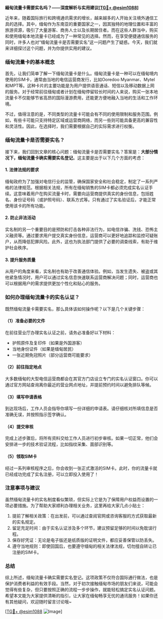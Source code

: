 **緬甸流量卡需要实名吗？——深度解析与实用建议[[TG💪+ @esim1088](https://t.me/s/esim1088)]**

近年来，随着国际旅行和跨境通讯需求的增长，越来越多的人开始关注境外通信工具的选择。其中，缅甸作为东南亚的重要国家之一，因其独特的地理位置和丰富的旅游资源，吸引了大量游客、商务人士以及长期居住者。而在这些人群当中，购买和使用缅甸本地流量卡已经成为了一种常见的选择。然而，在享受便捷通信服务的同时，许多人也对“缅甸流量卡是否需要实名”这一问题产生了疑惑。今天，我们就来详细探讨这个问题，并为你提供实用的建议。

### 缅甸流量卡的基本概念

首先，让我们简单了解一下缅甸流量卡是什么。缅甸流量卡是一种可以在缅甸境内使用的SIM卡，通常由当地的电信运营商发行，比如Ooredoo Myanmar、Mytel和MPT等。这种卡片的主要功能是为用户提供语音通话、短信以及移动数据上网的服务。对于经常前往缅甸或者计划在缅甸停留较长时间的人来说，购买一张本地流量卡不仅能够节省高昂的国际漫游费用，还能更方便地融入当地的生活和工作环境。

不过，值得注意的是，不同类型的流量卡可能会有不同的使用限制和服务范围。例如，有些卡可能只支持特定区域或运营商网络，而另一些则可能具备更高的兼容性和灵活性。因此，在选择时，我们需要根据自己的实际需求进行权衡。

### 缅甸流量卡是否需要实名？

接下来，我们回到文章的核心问题：缅甸流量卡是否需要实名？答案是：**大部分情况下，缅甸流量卡确实需要实名登记**。这主要是出于以下几个方面的考虑：

#### 1. **法律法规的要求**
缅甸政府为了加强对电信行业的监管，确保国家安全和社会稳定，制定了一系列严格的法律规范。根据相关法规，所有在缅甸销售的SIM卡都必须完成实名认证手续。这意味着用户在购买流量卡时，需要向运营商提供真实的身份信息，包括姓名、身份证号码（或护照号码）、联系方式等。只有通过了实名验证后，才能正常使用该卡的所有功能。

#### 2. **防止非法活动**
实名制的另一个重要目的是预防和打击各种非法行为，如电信诈骗、洗钱、恐怖主义融资等。通过要求用户提交真实身份信息，运营商可以更好地追踪和监控可疑账户，从而降低犯罪风险。此外，这也为执法部门提供了必要的调查线索，有助于维护社会秩序。

#### 3. **提升服务质量**
从用户的角度来看，实名制也有助于改善通信体验。例如，当发生遗失、被盗或其他紧急情况时，用户可以通过实名信息快速联系运营商解决问题；同时，运营商也可以根据用户的需求提供更加个性化和贴心的服务。

### 如何办理缅甸流量卡的实名认证？

既然缅甸流量卡需要实名，那么具体该如何操作呢？以下是几个关键步骤：

#### （1）准备必要的文件
在前往营业厅办理实名认证之前，请务必准备好以下材料：
- 护照原件及复印件（如果是外国游客）
- 当地身份证件（如果是缅甸居民）
- 一张近期免冠照片（部分运营商可能要求）

#### （2）前往指定地点
大多数缅甸的大型电信运营商都会在其官方门店设立专门的实名认证窗口。你可以通过官方网站查询离你最近的营业网点地址，并提前预约时间以避免排队等候。

#### （3）填写申请表格
到达现场后，工作人员会指导你填写一份详细的申请表。请仔细核对所填信息是否准确无误，并按照指示签字确认。

#### （4）提交审核
完成上述步骤后，将所有资料交给工作人员进行初步审核。如果一切正常，他们会安排进一步的技术验证流程，比如指纹采集、面部识别等。

#### （5）领取SIM卡
经过一系列审核程序之后，你会收到一张正式激活的SIM卡。此时，你的流量卡就已经成功完成了实名注册，可以立即投入使用了！

### 注意事项与建议

虽然缅甸流量卡的实名制度看似繁琐，但实际上它是为了保障用户权益而设置的一项必要措施。为了帮助大家顺利办理相关业务，这里再给大家几点小贴士：

1. 提前了解相关政策：在出发前，可以通过查阅官网或咨询客服的方式获取最新的实名规定。
2. 留足充足时间：由于实名认证涉及多个环节，建议预留足够的时间以免耽误行程。
3. 保存好凭证：无论是电子版还是纸质版的证明文件，都应妥善保管以防丢失。
4. 遵守当地规则：即使回国后，也要遵守缅甸的相关法律法规，切勿擅自转让已注册的SIM卡。

### 总结

综上所述，缅甸流量卡确实需要实名登记。这项政策不仅符合国际通行做法，也是保护消费者利益的有效手段。当然，对于初次接触缅甸市场的朋友们来说，可能会觉得有些复杂，但只要按照正确的流程一步步操作，就能轻松搞定实名认证问题。希望本文能为大家提供清晰的指引，让大家在缅甸畅享无忧的通讯服务！如果你还有其他疑问，欢迎随时留言讨论哦~

[[TG💪+ @esim1088](https://t.me/s/esim1088) ![Image](https://i.postimg.cc/4NQfJmqS/Snipaste-2025-05-13-00-14-12.png)]